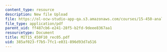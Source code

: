 ```yaml
---
content_type: resource
description: New file Upload
file: https://ol-ocw-studio-app-qa.s3.amazonaws.com/courses/15-450-analytics-of-finance-fall-2010/385af023f7b57fc1e031896d93d7a516_MIT15_450F10_rec05.pdf
file_type: application/pdf
parent_uid: ff487cb6-e241-28f5-b2fd-9deee8367aa1
resourcetype: Document
title: MIT15_450F10_rec05.pdf
uid: 385af023-f7b5-7fc1-e031-896d93d7a516
---
```

